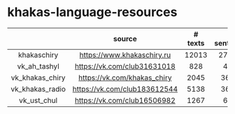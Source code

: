 # khakas-language-resources


|                 |            source            | # texts | # sentences | # words | 
|:---------------:|:----------------------------:|:-------:|:-----------:|---------|
|   khakaschiry   |  https://www.khakaschiry.ru  |  12013  |   271183    | 2914305 |
|  vk_ah_tashyl   | https://vk.com/club31631018  |   828   |    4884     | 45917   |
| vk_khakas_chiry | https://vk.com/khakas_chiry  |  2045   |    36793    | 401597  |
| vk_khakas_radio | https://vk.com/club183612544 |  5138   |    36532    | 348552  |
|   vk_ust_chul   | https://vk.com/club16506982  |  1267   |    6217     | 50187   |